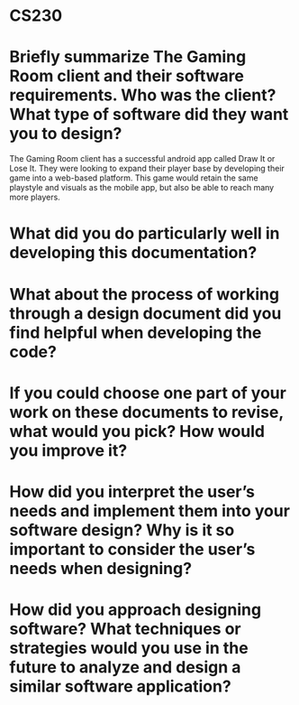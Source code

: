 # CS230

# Briefly summarize The Gaming Room client and their software requirements. Who was the client? What type of software did they want you to design?
The Gaming Room client has a successful android app called Draw It or Lose It. They were looking to expand their player base by developing their game into a web-based platform. This game would retain the same playstyle and visuals as the mobile app, but also be able to reach many more players.

# What did you do particularly well in developing this documentation?


# What about the process of working through a design document did you find helpful when developing the code?


# If you could choose one part of your work on these documents to revise, what would you pick? How would you improve it?

# How did you interpret the user’s needs and implement them into your software design? Why is it so important to consider the user’s needs when designing?

# How did you approach designing software? What techniques or strategies would you use in the future to analyze and design a similar software application?
